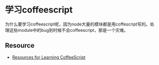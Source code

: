 # 学习coffeescript

为什么要学习coffeescript呢，因为node大量的模块都是用coffescript写的。处理这些module中的bug到时候不会coffeescript，那是一个灾难。

## Resource
- [Resources for Learning CoffeeScript](http://jennifermann.ghost.io/resources-for-learning-coffeescript/)

